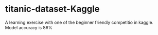 # titanic-dataset-Kaggle
A learning exercise with one of the beginner friendly competitio in kaggle. Model accuracy is 86%
